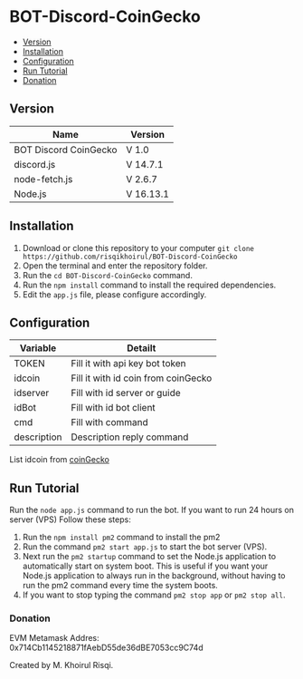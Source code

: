 ﻿# BOT-Discord-CoinGecko
 
- [Version](https://github.com/risqikhoirul/BOT-Discord-CoinGecko/blob/main/README.md#version)
- [Installation](https://github.com/risqikhoirul/BOT-Discord-CoinGecko/blob/main/README.md#installation)
- [Configuration](https://github.com/risqikhoirul/BOT-Discord-CoinGecko/blob/main/README.md#configuration)
- [Run Tutorial](https://github.com/risqikhoirul/BOT-Discord-CoinGecko/blob/main/README.md#run-tutorial)
- [Donation](https://github.com/risqikhoirul/BOT-Discord-CoinGecko/blob/main/README.md#donation)

 ## Version
| Name | Version |
|------|------------|
| BOT Discord CoinGecko | V 1.0 |
| discord.js | V 14.7.1 |
| node-fetch.js | V 2.6.7 |
| Node.js | V 16.13.1 |

## Installation
1. Download or clone this repository to your computer `git clone https://github.com/risqikhoirul/BOT-Discord-CoinGecko`
2. Open the terminal and enter the repository folder.
3. Run the `cd BOT-Discord-CoinGecko` command.
4. Run the `npm install` command to install the required dependencies.
5. Edit the `app.js` file, please configure accordingly.

## Configuration
| Variable | Detailt |
|------|------------|
| TOKEN | Fill it with api key bot token |
| idcoin | Fill it with id coin from coinGecko |
| idserver | Fill with id server or guide |
| idBot | Fill with id bot client |
| cmd | Fill with command |
| description | Description reply command |

List idcoin from [coinGecko](https://api.coingecko.com/api/v3/coins/list)

## Run Tutorial
Run the `node app.js` command to run the bot.
If you want to run 24 hours on server (VPS)
Follow these steps:
1. Run the `npm install pm2` command to install the pm2
2. Run the command `pm2 start app.js` to start the bot server (VPS).
3. Next run the `pm2 startup` command to set the Node.js application to automatically start on system boot. This is useful if you want your Node.js application to always run in the background, without having to run the pm2 command every time the system boots.
5. If you want to stop typing the command `pm2 stop app` or `pm2 stop all`.

### Donation
EVM Metamask Addres: 0x714Cb1145218871fAebD55de36dBE7053cc9C74d

Created by M. Khoirul Risqi.
